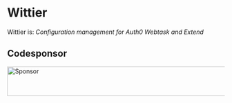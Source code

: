 # Wittier
Wittier is: *Configuration management for Auth0 Webtask and Extend*

## Codesponsor
<a target='_blank' rel='nofollow' href='https://app.codesponsor.io/link/SXH7ZmV8YYXzxLZF9dCVxN6W/jeroenptrs/wittier'>
  <img alt='Sponsor' width='888' height='68' src='https://app.codesponsor.io/embed/SXH7ZmV8YYXzxLZF9dCVxN6W/jeroenptrs/wittier.svg' />
</a>
